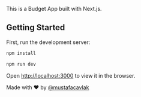 This is a Budget App built with Next.js.

## Getting Started

First, run the development server:

```bash
npm install
```

```bash
npm run dev
```

Open [http://localhost:3000](http://localhost:3000) to view it in the browser.

Made with ❤️ by [@mustafacavlak](https://github.com/mcavlak)
